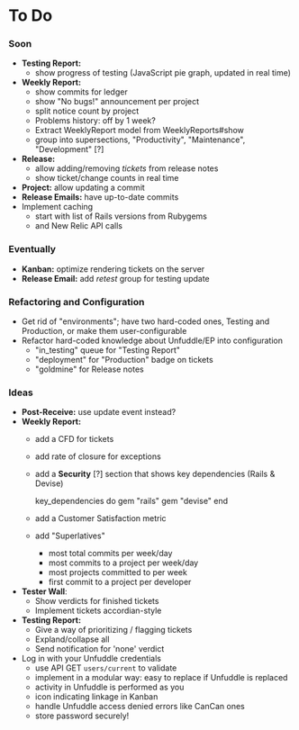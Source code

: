 # To Do

### Soon

 - **Testing Report:**
   - show progress of testing (JavaScript pie graph, updated in real time)
 - **Weekly Report:**
   - show commits for ledger
   - show "No bugs!" announcement per project
   - split notice count by project
   - Problems history: off by 1 week?
   - Extract WeeklyReport model from WeeklyReports#show
   - group into supersections, "Productivity", "Maintenance", "Development" [?]
 - **Release:**
   - allow adding/removing _tickets_ from release notes
   - show ticket/change counts in real time
 - **Project:** allow updating a commit
 - **Release Emails:** have up-to-date commits
 - Implement caching
   - start with list of Rails versions from Rubygems
   - and New Relic API calls


### Eventually

 - **Kanban:** optimize rendering tickets on the server
 - **Release Email:** add _retest_ group for testing update


### Refactoring and Configuration

 - Get rid of "environments"; have two hard-coded ones, Testing and Production, or make them user-configurable
 - Refactor hard-coded knowledge about Unfuddle/EP into configuration
   - "in_testing" queue for "Testing Report"
   - "deployment" for "Production" badge on tickets
   - "goldmine" for Release notes


### Ideas

 - **Post-Receive:** use update event instead?
 - **Weekly Report:**
   - add a CFD for tickets
   - add rate of closure for exceptions
   - add a **Security** [?] section that shows key dependencies (Rails & Devise)
   
        key_dependencies do
          gem "rails"
          gem "devise"
        end
   
   - add a Customer Satisfaction metric
   - add "Superlatives"
     - most total commits per week/day
     - most commits to a project per week/day
     - most projects committed to per week
     - first commit to a project per developer
 - **Tester Wall**:
   - Show verdicts for finished tickets
   - Implement tickets accordian-style
 - **Testing Report:**
   - Give a way of prioritizing / flagging tickets
   - Expland/collapse all
   - Send notification for 'none' verdict
 - Log in with your Unfuddle credentials
   - use API GET `users/current` to validate
   - implement in a modular way: easy to replace if Unfuddle is replaced
   - activity in Unfuddle is performed as you
   - icon indicating linkage in Kanban
   - handle Unfuddle access denied errors like CanCan ones
   - store password securely!
